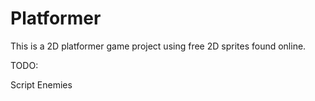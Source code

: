 # Platformer

This is a 2D platformer game project using free 2D sprites found online.

TODO:

Script Enemies



